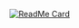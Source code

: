 [![ReadMe Card](https://github-readme-stats.vercel.app/api?username=SamSesh&show_icons=true&hide=[%22contribs%22])](https://SamSesh.net)
